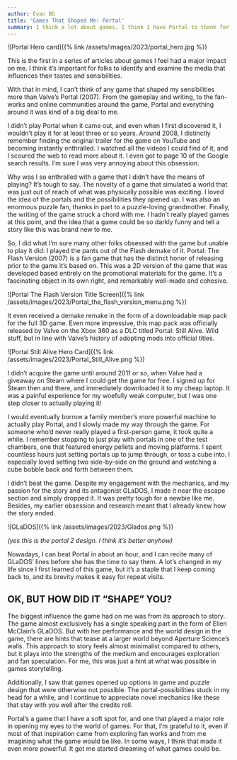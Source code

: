 ```yaml
---
author: Evan BG
title: 'Games That Shaped Me: Portal'
summary: I think a lot about games. I think I have Portal to thank for that.
---
```

<style>img {max-height: 215px}</style>

![Portal Hero card]({% link /assets/images/2023/portal_hero.jpg %})

This is the first in a series of articles about games I feel had a major impact on me. I think it’s important for folks to identify and examine the media that influences their tastes and sensibilities.

With that in mind, I can’t think of any game that shaped my sensibilities more than Valve’s Portal (2007). From the gameplay and writing, to the fan-works and online communities around the game, Portal and everything around it was kind of a big deal to me.

I didn’t play Portal when it came out, and even when I first discovered it, I wouldn’t play it for at least three or so years. Around 2008, I distinctly remember finding the original trailer for the game on YouTube and becoming instantly enthralled. I watched all the videos I could find of it, and I scoured the web to read more about it. I even got to page 10 of the Google search results. I’m sure I was very annoying about this obsession.

Why was I so enthralled with a game that I didn’t have the means of playing? It’s tough to say. The novelty of a game that simulated a world that was just out of reach of what was physically possible was exciting. I loved the idea of the portals and the possibilities they opened up. I was also an enormous puzzle fan, thanks in part to a puzzle-loving grandmother. Finally, the writing of the game struck a chord with me. I hadn’t really played games at this point, and the idea that a game could be so darkly funny and tell a story like this was brand new to me.

So, I did what I’m sure many other folks obsessed with the game but unable to play it did: I played the pants out of the Flash demake of it. Portal: The Flash Version (2007) is a fan game that has the distinct honor of releasing prior to the game it’s based on. This was a 2D version of the game that was developed based entirely on the promotional materials for the game. It’s a fascinating object in its own right, and remarkably well-made and cohesive. 

![Portal The Flash Version Title Screen]({% link /assets/images/2023/Portal_the_flash_version_menu.png %})

It even received a demake remake in the form of a downloadable map pack for the full 3D game. Even more impressive, this map pack was officially released by Valve on the Xbox 360 as a DLC titled Portal: Still Alive. Wild stuff, but in line with Valve’s history of adopting mods into official titles.

![Portal Still Alive Hero Card]({% link /assets/images/2023/Portal_Still_Alive.png %})

I didn’t acquire the game until around 2011 or so, when Valve had a giveaway on Steam where I could get the game for free. I signed up for Steam then and there, and immediately downloaded it to my cheap laptop. It was a painful experience for my woefully weak computer, but I was one step closer to actually playing it!

I would eventually borrow a family member’s more powerful machine to actually play Portal, and I slowly made my way through the game. For someone who’d never really played a first-person game, it took quite a while. I remember stopping to just play with portals in one of the test chambers, one that featured energy pellets and moving platforms. I spent countless hours just setting portals up to jump through, or toss a cube into. I especially loved setting two side-by-side on the ground and watching a cube bobble back and forth between them.

I didn’t beat the game. Despite my engagement with the mechanics, and my passion for the story and its antagonist GLaDOS, I made it near the escape section and simply dropped it. It was pretty tough for a newbie like me. Besides, my earlier obsession and research meant that I already knew how the story ended.
 
![GLaDOS]({% link /assets/images/2023/Glados.png %})

*(yes this is the portal 2 design. I think it’s better anyhow)*

Nowadays, I can beat Portal in about an hour, and I can recite many of GLaDOS’ lines before she has the time to say them. A lot’s changed in my life since I first learned of this game, but it’s a staple that I keep coming back to, and its brevity makes it easy for repeat visits.

## OK, BUT HOW DID IT “SHAPE” YOU?

The biggest influence the game had on me was from its approach to story. The game almost exclusively has a single speaking part in the form of Ellen McClain’s GLaDOS. But with her performance and the world design in the game, there are hints that tease at a larger world beyond Aperture Science’s walls. This approach to story feels almost minimalist compared to others, but it plays into the strengths of the medium and encourages exploration and fan speculation. For me, this was just a hint at what was possible in games storytelling.

Additionally, I saw that games opened up options in game and puzzle design that were otherwise not possible. The portal-possibilities stuck in my head for a while, and I continue to appreciate novel mechanics like these that stay with you well after the credits roll.

Portal’s a game that I have a soft spot for, and one that played a major role in opening my eyes to the world of games. For that, I’m grateful to it, even if most of that inspiration came from exploring fan works and from me imagining what the game would be like. In some ways, I think that made it even more powerful. It got me started dreaming of what games could be.
